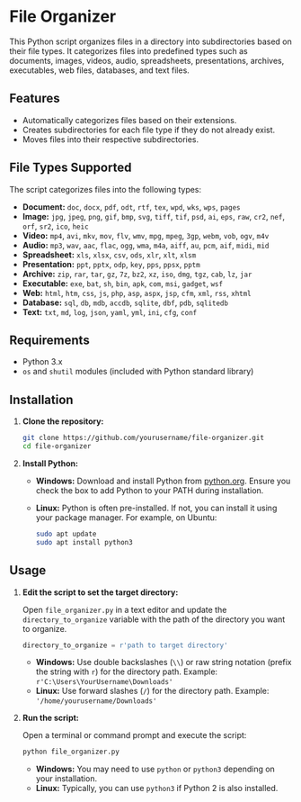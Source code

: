 # File Organizer

This Python script organizes files in a directory into subdirectories based on their file types. It categorizes files into predefined types such as documents, images, videos, audio, spreadsheets, presentations, archives, executables, web files, databases, and text files.

## Features

- Automatically categorizes files based on their extensions.
- Creates subdirectories for each file type if they do not already exist.
- Moves files into their respective subdirectories.

## File Types Supported

The script categorizes files into the following types:

- **Document:** `doc`, `docx`, `pdf`, `odt`, `rtf`, `tex`, `wpd`, `wks`, `wps`, `pages`
- **Image:** `jpg`, `jpeg`, `png`, `gif`, `bmp`, `svg`, `tiff`, `tif`, `psd`, `ai`, `eps`, `raw`, `cr2`, `nef`, `orf`, `sr2`, `ico`, `heic`
- **Video:** `mp4`, `avi`, `mkv`, `mov`, `flv`, `wmv`, `mpg`, `mpeg`, `3gp`, `webm`, `vob`, `ogv`, `m4v`
- **Audio:** `mp3`, `wav`, `aac`, `flac`, `ogg`, `wma`, `m4a`, `aiff`, `au`, `pcm`, `aif`, `midi`, `mid`
- **Spreadsheet:** `xls`, `xlsx`, `csv`, `ods`, `xlr`, `xlt`, `xlsm`
- **Presentation:** `ppt`, `pptx`, `odp`, `key`, `pps`, `ppsx`, `pptm`
- **Archive:** `zip`, `rar`, `tar`, `gz`, `7z`, `bz2`, `xz`, `iso`, `dmg`, `tgz`, `cab`, `lz`, `jar`
- **Executable:** `exe`, `bat`, `sh`, `bin`, `apk`, `com`, `msi`, `gadget`, `wsf`
- **Web:** `html`, `htm`, `css`, `js`, `php`, `asp`, `aspx`, `jsp`, `cfm`, `xml`, `rss`, `xhtml`
- **Database:** `sql`, `db`, `mdb`, `accdb`, `sqlite`, `dbf`, `pdb`, `sqlitedb`
- **Text:** `txt`, `md`, `log`, `json`, `yaml`, `yml`, `ini`, `cfg`, `conf`

## Requirements

- Python 3.x
- `os` and `shutil` modules (included with Python standard library)

## Installation

1. **Clone the repository:**

    ```bash
    git clone https://github.com/yourusername/file-organizer.git
    cd file-organizer
    ```

2. **Install Python:**

    - **Windows:**
      Download and install Python from [python.org](https://www.python.org/downloads/). Ensure you check the box to add Python to your PATH during installation.

    - **Linux:**
      Python is often pre-installed. If not, you can install it using your package manager. For example, on Ubuntu:

      ```bash
      sudo apt update
      sudo apt install python3
      ```

## Usage

1. **Edit the script to set the target directory:**

    Open `file_organizer.py` in a text editor and update the `directory_to_organize` variable with the path of the directory you want to organize.

    ```python
    directory_to_organize = r'path to target directory'
    ```

    - **Windows:** Use double backslashes (`\\`) or raw string notation (prefix the string with `r`) for the directory path. Example: `r'C:\Users\YourUsername\Downloads'`
    - **Linux:** Use forward slashes (`/`) for the directory path. Example: `'/home/yourusername/Downloads'`

2. **Run the script:**

    Open a terminal or command prompt and execute the script:

    ```bash
    python file_organizer.py
    ```

    - **Windows:** You may need to use `python` or `python3` depending on your installation.
    - **Linux:** Typically, you can use `python3` if Python 2 is also installed. 

